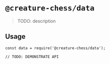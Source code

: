 # `@creature-chess/data`

> TODO: description

## Usage

```
const data = require('@creature-chess/data');

// TODO: DEMONSTRATE API
```
